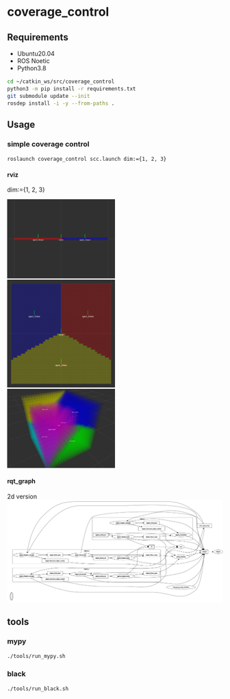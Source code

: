 # coverage_control

## Requirements
- Ubuntu20.04
- ROS Noetic
- Python3.8

```sh
cd ~/catkin_ws/src/coverage_control
python3 -m pip install -r requirements.txt
git submodule update --init
rosdep install -i -y --from-paths .
```

## Usage
### simple coverage control
```sh
roslaunch coverage_control scc.launch dim:={1, 2, 3}
```

#### rviz
dim:={1, 2, 3}

<img src=assets/scc_1d.png width=50%>
<img src=assets/scc_2d.png width=50%>
<img src=assets/scc_3d.png width=50%>

#### rqt_graph
2d version
![](assets/scc_2d_rosgraph.png)

## tools
### mypy
```sh
./tools/run_mypy.sh
```

### black
```sh
./tools/run_black.sh
```
